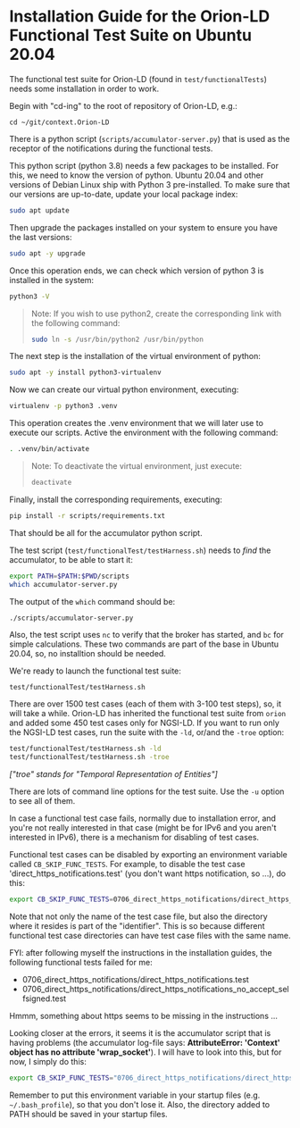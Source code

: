 # Installation Guide for the Orion-LD Functional Test Suite on Ubuntu 20.04

The functional test suite for Orion-LD (found in `test/functionalTests`) needs some installation in order to work.

Begin with "cd-ing" to the root of repository of Orion-LD, e.g.:
```
cd ~/git/context.Orion-LD
```

There is a python script (`scripts/accumulator-server.py`) that is used as the receptor of the notifications 
during the functional tests.

This python script (python 3.8) needs a few packages to be installed.
For this, we need to know the version of python.
Ubuntu 20.04 and other versions of Debian Linux ship with Python 3  pre-installed.
To make sure that our versions are up-to-date, update your local package index:
```bash
sudo apt update
```

Then upgrade the packages installed on your system to ensure you have the last versions:
```bash
sudo apt -y upgrade
```

Once this operation ends, we can check which version of python 3 is installed in the system:
```bash
python3 -V
```

> Note: If you wish to use python2, create the corresponding link with the following command:
> ```bash
> sudo ln -s /usr/bin/python2 /usr/bin/python
> ```

The next step is the installation of the virtual environment of python:
```bash
sudo apt -y install python3-virtualenv
```

Now we can create our virtual python environment, executing:
```bash
virtualenv -p python3 .venv
```

This operation creates the .venv environment that we will later use to execute our scripts.
Active the environment with the  following command:
```bash
. .venv/bin/activate
```

> Note: To deactivate the virtual environment, just execute:
> ```bash
> deactivate
> ```

Finally, install the corresponding requirements, executing:
```bash
pip install -r scripts/requirements.txt
```

That should be all for the accumulator python script.

The test script (`test/functionalTest/testHarness.sh`) needs to *find* the accumulator, to be able to start it:
```bash
export PATH=$PATH:$PWD/scripts
which accumulator-server.py
```

The output of the `which` command should be:
```text
./scripts/accumulator-server.py
```

Also, the test script uses `nc` to verify that the broker has started, and `bc` for simple calculations.
These two commands are part of the base in Ubuntu 20.04, so, no installtion should be needed.

We're ready to launch the functional test suite:
```bash
test/functionalTest/testHarness.sh
```

There are over 1500 test cases (each of them with 3-100 test steps), so, it will take a while.
Orion-LD has inherited the functional test suite from `orion` and added some 450 test cases only for NGSI-LD.
If you want to run only the NGSI-LD test cases, run the suite with the `-ld`, or/and the `-troe` option:

```bash
test/functionalTest/testHarness.sh -ld
test/functionalTest/testHarness.sh -troe
```
_["troe" stands for "Temporal Representation of Entities"]_

There are lots of command line options for the test suite.
Use the `-u` option to see all of them.

In case a functional test case fails, normally due to installation error, and you're not really interested in that 
case (might be for IPv6 and you aren't interested in IPv6), there is a mechanism for disabling of test cases.

Functional test cases can be disabled by exporting an environment variable called `CB_SKIP_FUNC_TESTS`.
For example, to disable the test case 'direct_https_notifications.test' (you don't want https notification, so ...), 
do this:

```bash
export CB_SKIP_FUNC_TESTS=0706_direct_https_notifications/direct_https_notifications.test
```

Note that not only the name of the test case file, but also the directory where it resides is part of the "identifier".
This is so because different functional test case directories can have test case files with the same name.

FYI: after following myself the instructions in the installation guides, the following functional tests failed for me:

* 0706_direct_https_notifications/direct_https_notifications.test
* 0706_direct_https_notifications/direct_https_notifications_no_accept_selfsigned.test

Hmmm, something about https seems to be missing in the instructions ...

Looking closer at the errors, it seems it is the accumulator script that is having problems (the accumulator 
log-file says: **AttributeError: 'Context' object has no attribute 'wrap_socket'**).
I will have to look into this, but for now, I simply do this:

```bash
export CB_SKIP_FUNC_TESTS="0706_direct_https_notifications/direct_https_notifications.test 0706_direct_https_notifications/direct_https_notifications_no_accept_selfsigned.test"
```

Remember to put this environment variable in your startup files (e.g. `~/.bash_profile`), so that you don't lose it.
Also, the directory added to PATH should be saved in your startup files.
